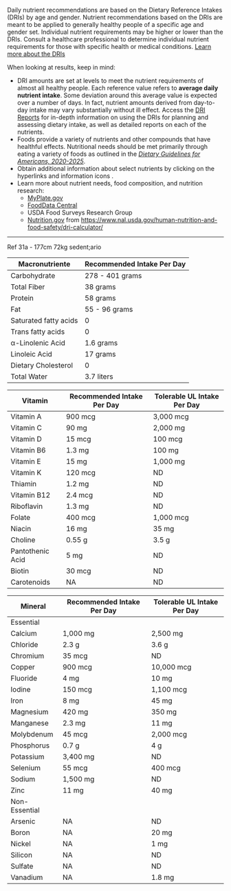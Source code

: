 Daily nutrient recommendations are based on the Dietary Reference Intakes (DRIs) by age and gender. Nutrient recommendations based on the DRIs are meant to be applied to generally healthy people of a specific age and gender set. Individual nutrient requirements may be higher or lower than the DRIs. Consult a healthcare professional to determine individual nutrient requirements for those with specific health or medical conditions. [Learn more about the DRIs](https://www.nal.usda.gov/fnic/dri-nutrient-reports)

When looking at results, keep in mind:

-   DRI amounts are set at levels to meet the nutrient requirements of almost all healthy people. Each reference value refers to **average daily nutrient intake**. Some deviation around this average value is expected over a number of days. In fact, nutrient amounts derived from day-to-day intake may vary substantially without ill effect. Access the [DRI Reports](https://www.nap.edu/catalog/11537/dietary-reference-intakes-the-essential-guide-to-nutrient-requirements) for in-depth information on using the DRIs for planning and assessing dietary intake, as well as detailed reports on each of the nutrients.
-   Foods provide a variety of nutrients and other compounds that have healthful effects. Nutritional needs should be met primarily through eating a variety of foods as outlined in the [_Dietary Guidelines for Americans, 2020-2025_](https://www.dietaryguidelines.gov/sites/default/files/2020-12/Dietary_Guidelines_for_Americans_2020-2025.pdf).
-   Obtain additional information about select nutrients by clicking on the hyperlinks and information icons .
-   Learn more about nutrient needs, food composition, and nutrition research:
    -   [MyPlate.gov](https://www.myplate.gov)
    -   [FoodData Central](https://fdc.nal.usda.gov/)
    -   USDA Food Surveys Research Group
    -   [Nutrition.gov](https://www.nutrition.gov/)
from https://www.nal.usda.gov/human-nutrition-and-food-safety/dri-calculator/
---
Ref 31a - 177cm 72kg sedent;ario

| Macronutriente        | Recommended Intake Per Day |
| --------------------- | -------------------------- |
| Carbohydrate          | 278 - 401 grams            |
| Total Fiber           | 38 grams                   |
| Protein               | 58 grams                   |
| Fat                   | 55 - 96 grams              |
| Saturated fatty acids | 0                          |
| Trans fatty acids     | 0                          |
| α-Linolenic Acid      | 1.6 grams                  |
| Linoleic Acid         | 17 grams                   |
| Dietary Cholesterol   | 0                          |
| Total Water           | 3.7 liters                 |

| Vitamin          | Recommended Intake Per Day | Tolerable UL Intake Per Day |
| ---------------- | -------------------------- | --------------------------- |
| Vitamin A        | 900 mcg                    | 3,000 mcg                   |
| Vitamin C        | 90 mg                      | 2,000 mg                    |
| Vitamin D        | 15 mcg                     | 100 mcg                     |
| Vitamin B6       | 1.3 mg                     | 100 mg                      |
| Vitamin E        | 15 mg                      | 1,000 mg                    |
| Vitamin K        | 120 mcg                    | ND                          |
| Thiamin          | 1.2 mg                     | ND                          |
| Vitamin B12      | 2.4 mcg                    | ND                          |
| Riboflavin       | 1.3 mg                     | ND                          |
| Folate           | 400 mcg                    | 1,000 mcg                   |
| Niacin           | 16 mg                      | 35 mg                       |
| Choline          | 0.55 g                     | 3.5 g                       |
| Pantothenic Acid | 5 mg                       | ND                          |
| Biotin           | 30 mcg                     | ND                          |
| Carotenoids      | NA                         | ND                          |

| Mineral       | Recommended Intake Per Day | Tolerable UL Intake Per Day |
| ------------- | -------------------------- | --------------------------- |
| Essential     |                            |                             |
| Calcium       | 1,000 mg                   | 2,500 mg                    |
| Chloride      | 2.3 g                      | 3.6 g                       |
| Chromium      | 35 mcg                     | ND                          |
| Copper        | 900 mcg                    | 10,000 mcg                  |
| Fluoride      | 4 mg                       | 10 mg                       |
| Iodine        | 150 mcg                    | 1,100 mcg                   |
| Iron          | 8 mg                       | 45 mg                       |
| Magnesium     | 420 mg                     | 350 mg                      |
| Manganese     | 2.3 mg                     | 11 mg                       |
| Molybdenum    | 45 mcg                     | 2,000 mcg                   |
| Phosphorus    | 0.7 g                      | 4 g                         |
| Potassium     | 3,400 mg                   | ND                          |
| Selenium      | 55 mcg                     | 400 mcg                     |
| Sodium        | 1,500 mg                   | ND                          |
| Zinc          | 11 mg                      | 40 mg                       |
| Non-Essential |                            |                             |
| Arsenic       | NA                         | ND                          |
| Boron         | NA                         | 20 mg                       |
| Nickel        | NA                         | 1 mg                        |
| Silicon       | NA                         | ND                          |
| Sulfate       | NA                         | ND                          |
| Vanadium      | NA                         | 1.8 mg                      |
